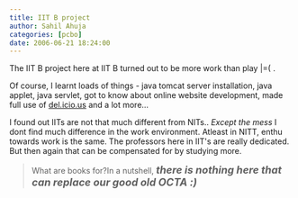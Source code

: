 ```yaml
---
title: IIT B project
author: Sahil Ahuja
categories: [pcbo]
date: 2006-06-21 18:24:00
---
```


The IIT B project here at IIT B turned out to be more work than play |=( .

Of course, I learnt loads of things - java tomcat server installation, java applet,  java servlet, got to know about online website development, made full use of [del.icio.us](http://del.icio.us/sahilahuja)  and a lot more...

I found out IITs are not that much different from NITs.. <span style="font-style:italic;">Except the mess </span>I dont find much difference in the work environment. Atleast in NITT, enthu towards work is the same. The professors here in IIT's are really dedicated. But then again that can be compensated for by studying more.
> What are books for?In a nutshell, <span style="font-weight:bold;font-style:italic;font-size:130%;">there is nothing here that can replace our good old OCTA :)

</span>